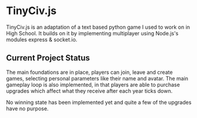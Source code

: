 # TinyCiv.js
TinyCiv.js is an adaptation of a text based python game I used to work on in High School. It builds on it by implementing multiplayer using Node.js's modules express & socket.io.

## Current Project Status
The main foundations are in place, players can join, leave and create games, selecting personal parameters like their name and avatar. The main gameplay loop is also implemented, in that players are able to purchase upgrades which affect what they receive after each year ticks down.

No winning state has been implemented yet and quite a few of the upgrades have no purpose.
